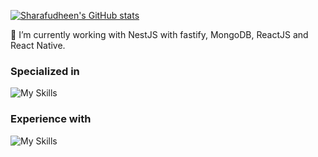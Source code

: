 [![Sharafudheen's GitHub stats](https://github-readme-stats.vercel.app/api?username=skkallayath&show_icons=true)](https://github.com/skkallayath)

🔭 I’m currently working with NestJS with fastify, MongoDB, ReactJS and React Native.

### Specialized in
![My Skills](https://skillicons.dev/icons?i=js,ts,nodejs,mongodb,nestjs,react,git,django,python,mysql,redux,vscode)

### Experience with
![My Skills](https://skillicons.dev/icons?i=docker,linux,html,flutter,gitlab,heroku,redis,sqlite,selenium)

